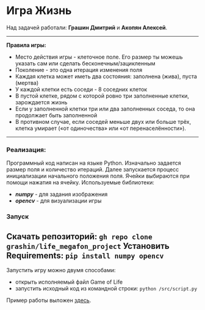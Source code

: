 
# Игра Жизнь
Над задачей работали: **Грашин Дмитрий** и **Акопян Алексей**.

---

**Правила игры:**

* Место действия игры - клеточное поле. Его размер ты можешь указать сам или
сделать бесконечным/зацикленным
* Поколение - это одна итерация изменения поля
* Каждая клетка может иметь два состояния: заполнена (жива), пуста (мертва)
* У каждой клетки есть соседи - 8 соседних клеток
* В пустой клетке, рядом с которой ровно три заполненные клетки,
зарождается жизнь
* Если у заполненной клетки три или два заполненных соседа, то она
продолжает быть заполненной
* В противном случае, если соседей меньше двух или больше трёх, клетка
умирает («от одиночества» или «от перенаселённости»).

---
### Реализация:
Программный код написан на языке Python. Изначально задается размер поля и количество итераций. Далее запускается процесс инициализации начального положения поля. Ячейки выбираются при помощи нажатия на ячейку. 
Используемые библиотеки:
* ***numpy*** - для задания изображения
* ***opencv*** - для визуализации игры

### Запуск
Скачать репозиторий:
`gh repo clone grashin/life_megafon_project`
Установить Requirements:
`pip install numpy opencv`
---
Запустить игру можно двумя способами:
* открыть исполняемый файл Game of Life
* запустить исходный код из командной строки:
`python /src/script.py`

Пример работы выложен [здесь](https://youtu.be/6K6VLoO24bo "youtube.com").

